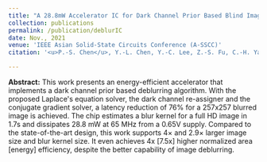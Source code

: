 ```yaml
---
title: "A 28.8mW Accelerator IC for Dark Channel Prior Based Blind Image Deblurring"
collection: publications
permalink: /publication/deblurIC
date: Nov., 2021
venue: 'IEEE Asian Solid-State Circuits Conference (A-SSCC)'
citation: '<u>P.-S. Chen</u>, Y.-L. Chen, Y.-C. Lee, Z.-S. Fu, C.-H. Yang, "A 28.8mW Accelerator IC for Dark Channel Prior Based Blind Image Deblurring," <i>IEEE Asian Solid-State Circuits Conference (A-SSCC)</i>, Nov. 2021.'

---
```


**Abstract:** This work presents an energy-efficient accelerator that implements a dark channel prior based deblurring algorithm. With the proposed Laplace's equation solver, the dark channel re-assigner and the conjugate gradient solver, a latency reduction of 76% for a 257x257 blurred image is achieved. The chip estimates a blur kernel for a full HD image in 1.7s and dissipates 28.8 mW at 65 MHz from a 0.65V supply. Compared to the state-of-the-art design, this work supports 4× and 2.9× larger image size and blur kernel size. It even achieves 4x [7.5x] higher normalized area [energy] efficiency, despite the better capability of image deblurring. 

<!-- paperurl: 'http://academicpages.github.io/files/paper1.pdf' -->

